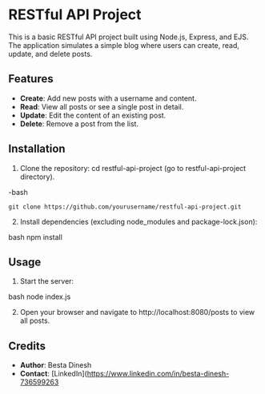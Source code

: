 # RESTful API Project

This is a basic RESTful API project built using Node.js, Express, and EJS. The application simulates a simple blog where users can create, read, update, and delete posts.

## Features

- **Create**: Add new posts with a username and content.
- **Read**: View all posts or see a single post in detail.
- **Update**: Edit the content of an existing post.
- **Delete**: Remove a post from the list.

## Installation

1. Clone the repository:
    cd restful-api-project
    (go to restful-api-project directory).

    
-bash

    git clone https://github.com/yourusername/restful-api-project.git


2. Install dependencies (excluding node_modules and package-lock.json):
    
bash
    npm install


## Usage

1. Start the server:
    
bash
    node index.js


2. Open your browser and navigate to http://localhost:8080/posts to view all posts.

## Credits
- **Author**: Besta Dinesh
- **Contact**: [LinkedIn](https://www.linkedin.com/in/besta-dinesh-736599263
